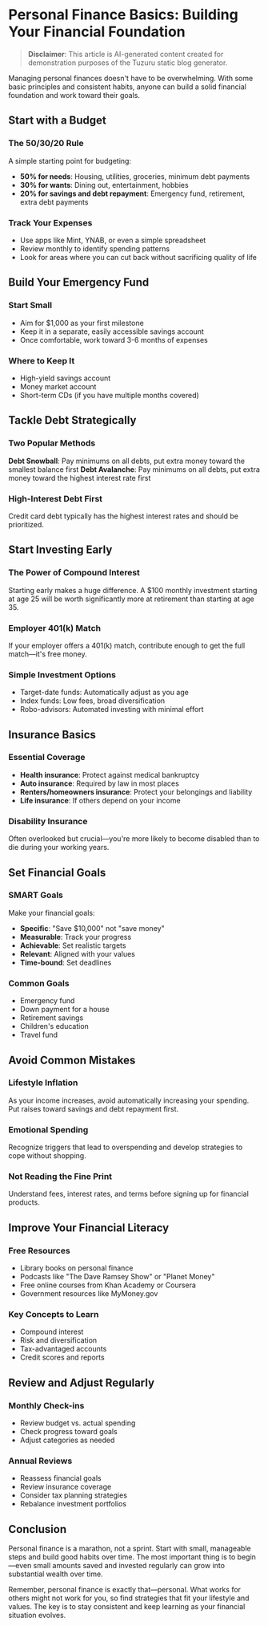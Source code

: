 # Personal Finance Basics: Building Your Financial Foundation

> **Disclaimer**: This article is AI-generated content created for demonstration purposes of the Tuzuru static blog generator.

Managing personal finances doesn't have to be overwhelming. With some basic principles and consistent habits, anyone can build a solid financial foundation and work toward their goals.

## Start with a Budget

### The 50/30/20 Rule
A simple starting point for budgeting:
- **50% for needs**: Housing, utilities, groceries, minimum debt payments
- **30% for wants**: Dining out, entertainment, hobbies
- **20% for savings and debt repayment**: Emergency fund, retirement, extra debt payments

### Track Your Expenses
- Use apps like Mint, YNAB, or even a simple spreadsheet
- Review monthly to identify spending patterns
- Look for areas where you can cut back without sacrificing quality of life

## Build Your Emergency Fund

### Start Small
- Aim for $1,000 as your first milestone
- Keep it in a separate, easily accessible savings account
- Once comfortable, work toward 3-6 months of expenses

### Where to Keep It
- High-yield savings account
- Money market account
- Short-term CDs (if you have multiple months covered)

## Tackle Debt Strategically

### Two Popular Methods
**Debt Snowball**: Pay minimums on all debts, put extra money toward the smallest balance first
**Debt Avalanche**: Pay minimums on all debts, put extra money toward the highest interest rate first

### High-Interest Debt First
Credit card debt typically has the highest interest rates and should be prioritized.

## Start Investing Early

### The Power of Compound Interest
Starting early makes a huge difference. A $100 monthly investment starting at age 25 will be worth significantly more at retirement than starting at age 35.

### Employer 401(k) Match
If your employer offers a 401(k) match, contribute enough to get the full match—it's free money.

### Simple Investment Options
- Target-date funds: Automatically adjust as you age
- Index funds: Low fees, broad diversification
- Robo-advisors: Automated investing with minimal effort

## Insurance Basics

### Essential Coverage
- **Health insurance**: Protect against medical bankruptcy
- **Auto insurance**: Required by law in most places
- **Renters/homeowners insurance**: Protect your belongings and liability
- **Life insurance**: If others depend on your income

### Disability Insurance
Often overlooked but crucial—you're more likely to become disabled than to die during your working years.

## Set Financial Goals

### SMART Goals
Make your financial goals:
- **Specific**: "Save $10,000" not "save money"
- **Measurable**: Track your progress
- **Achievable**: Set realistic targets
- **Relevant**: Aligned with your values
- **Time-bound**: Set deadlines

### Common Goals
- Emergency fund
- Down payment for a house
- Retirement savings
- Children's education
- Travel fund

## Avoid Common Mistakes

### Lifestyle Inflation
As your income increases, avoid automatically increasing your spending. Put raises toward savings and debt repayment first.

### Emotional Spending
Recognize triggers that lead to overspending and develop strategies to cope without shopping.

### Not Reading the Fine Print
Understand fees, interest rates, and terms before signing up for financial products.

## Improve Your Financial Literacy

### Free Resources
- Library books on personal finance
- Podcasts like "The Dave Ramsey Show" or "Planet Money"
- Free online courses from Khan Academy or Coursera
- Government resources like MyMoney.gov

### Key Concepts to Learn
- Compound interest
- Risk and diversification
- Tax-advantaged accounts
- Credit scores and reports

## Review and Adjust Regularly

### Monthly Check-ins
- Review budget vs. actual spending
- Check progress toward goals
- Adjust categories as needed

### Annual Reviews
- Reassess financial goals
- Review insurance coverage
- Consider tax planning strategies
- Rebalance investment portfolios

## Conclusion

Personal finance is a marathon, not a sprint. Start with small, manageable steps and build good habits over time. The most important thing is to begin—even small amounts saved and invested regularly can grow into substantial wealth over time.

Remember, personal finance is exactly that—personal. What works for others might not work for you, so find strategies that fit your lifestyle and values. The key is to stay consistent and keep learning as your financial situation evolves.